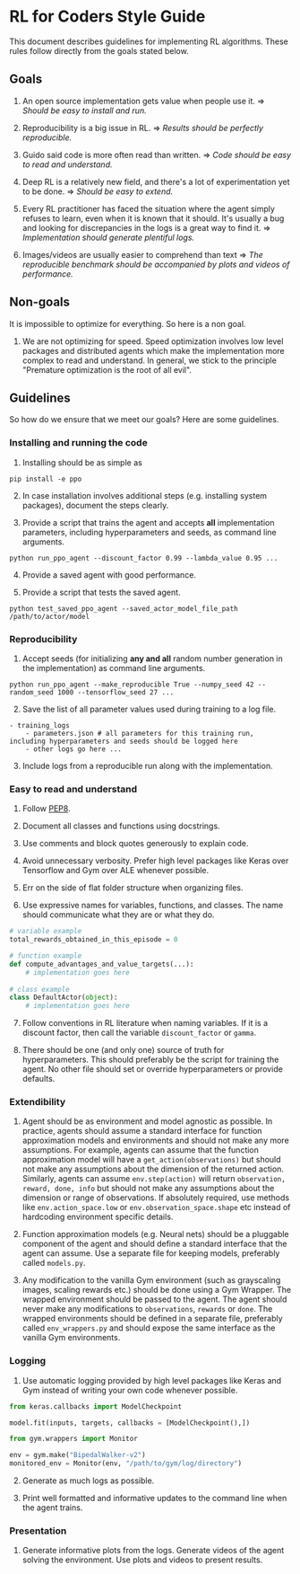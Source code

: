 # RL for Coders Style Guide

This document describes guidelines for implementing RL algorithms. These rules 
follow directly from the goals stated below.

## Goals

1. An open source implementation gets value when people use it. => *Should be easy to install and run.*

2. Reproducibility is a big issue in RL. => *Results should be perfectly reproducible.*

3. Guido said code is more often read than written. => *Code should be easy to read and understand.*

3. Deep RL is a relatively new field, and there's a lot of experimentation yet to be done. => *Should be easy to extend.*

4. Every RL practitioner has faced the situation where the agent simply refuses to learn, even when it is known that it should.
It's usually a bug and looking for discrepancies in the logs is a great way to find it. => *Implementation should generate 
plentiful logs.*

5. Images/videos are usually easier to comprehend than  text => *The reproducible benchmark should be accompanied by plots and 
videos of performance.*

## Non-goals

It is impossible to optimize for everything. So here is a non goal.

1. We are not optimizing for speed. Speed optimization involves low level packages and distributed agents which make the 
implementation more complex to read and understand. In general, we stick to the principle "Premature optimization is the root 
of all evil".

## Guidelines

So how do we ensure that we meet our goals? Here are some guidelines. 

### Installing and running the code
 
1. Installing should be as simple as 

```
pip install -e ppo
```

2. In case installation involves additional steps (e.g. installing system packages), document the steps clearly.

3. Provide a script that trains the agent and accepts **all** implementation parameters, including hyperparameters and seeds,
as command line arguments. 

```
python run_ppo_agent --discount_factor 0.99 --lambda_value 0.95 ...
```

4. Provide a saved agent with good performance. 

5. Provide a script that tests the saved agent.

```
python test_saved_ppo_agent --saved_actor_model_file_path /path/to/actor/model
```

### Reproducibility

1. Accept seeds (for initializing **any and all** random number generation in the implementation) as command line arguments. 

```
python run_ppo_agent --make_reproducible True --numpy_seed 42 --random_seed 1000 --tensorflow_seed 27 ...
```

2. Save the list of all parameter values used during training to a log file.

```
- training_logs
    - parameters.json # all parameters for this training run, including hyperparameters and seeds should be logged here
    - other logs go here ...
```
3. Include logs from a reproducible run along with the implementation.

### Easy to read and understand

1. Follow [PEP8](https://www.python.org/dev/peps/pep-0008/). 

2. Document all classes and functions using docstrings.

3. Use comments and block quotes generously to explain code.

4. Avoid unnecessary verbosity. Prefer high level packages like Keras over Tensorflow and Gym over ALE whenever possible.

5. Err on the side of flat folder structure when organizing files.

6. Use expressive names for variables, functions, and classes. The name should communicate what they are or what they do.

```python
# variable example
total_rewards_obtained_in_this_episode = 0

# function example
def compute_advantages_and_value_targets(...):
    # implementation goes here
    
# class example 
class DefaultActor(object):
    # implementation goes here
```

7. Follow conventions in RL literature when naming variables. If it is a discount factor, then call the variable 
`discount_factor` or `gamma`. 

8. There should be one (and only one) source of truth for hyperparameters. This should preferably be the script for training 
the agent. No other file should set or override hyperparameters or provide defaults.

### Extendibility

1. Agent should be as environment and model agnostic as possible. In practice, agents should assume a standard interface for function approximation models and environments and should not make any more assumptions. For example, agents can assume that the function approximation model will have a `get_action(observations)` but should not make any assumptions about the dimension of the returned action. Similarly, agents can assume `env.step(action)` will return `observation, reward, done, info` but should 
not make any assumptions about the dimension or range of observations. If absolutely required, use methods like  `env.action_space.low` or `env.observation_space.shape` etc instead of hardcoding environment specific details.

2. Function approximation models (e.g. Neural nets) should be a pluggable component of the agent and should define a standard 
interface that the agent can assume. Use a separate file for keeping models, preferably called `models.py`.

3. Any modification to the vanilla Gym environment (such as grayscaling images, scaling rewards etc.) should be done using a 
Gym Wrapper. The wrapped environment should be passed to the agent. The agent should never make any modifications to `observations`, `rewards` or `done`. The wrapped environments should be defined in a separate file, preferably called 
`env_wrappers.py` and should expose the same interface as the vanilla Gym environments.

### Logging

1. Use automatic logging provided by high level packages like Keras and Gym instead of writing your own code whenever possible.

```python
from keras.callbacks import ModelCheckpoint

model.fit(inputs, targets, callbacks = [ModelCheckpoint(),])
```

```python
from gym.wrappers import Monitor

env = gym.make("BipedalWalker-v2")
monitored_env = Monitor(env, "/path/to/gym/log/directory")
```

2. Generate as much logs as possible.

3. Print well formatted and informative updates to the command line when the agent trains.

### Presentation

1. Generate informative plots from the logs. Generate videos of the agent solving the environment. Use plots and videos to present results.









